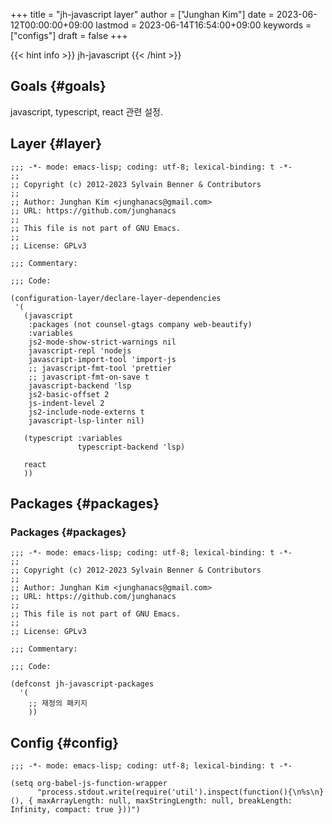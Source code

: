 +++
title = "jh-javascript layer"
author = ["Junghan Kim"]
date = 2023-06-12T00:00:00+09:00
lastmod = 2023-06-14T16:54:00+09:00
keywords = ["configs"]
draft = false
+++

{{< hint info >}}
jh-javascript
{{< /hint >}}

<!--more-->


## Goals {#goals}

javascript, typescript, react 관련 설정.


## Layer {#layer}

```elisp
;;; -*- mode: emacs-lisp; coding: utf-8; lexical-binding: t -*-
;;
;; Copyright (c) 2012-2023 Sylvain Benner & Contributors
;;
;; Author: Junghan Kim <junghanacs@gmail.com>
;; URL: https://github.com/junghanacs
;;
;; This file is not part of GNU Emacs.
;;
;; License: GPLv3

;;; Commentary:

;;; Code:

(configuration-layer/declare-layer-dependencies
 '(
   (javascript
    :packages (not counsel-gtags company web-beautify)
    :variables
    js2-mode-show-strict-warnings nil
    javascript-repl 'nodejs
    javascript-import-tool 'import-js
    ;; javascript-fmt-tool 'prettier
    ;; javascript-fmt-on-save t
    javascript-backend 'lsp
    js2-basic-offset 2
    js-indent-level 2
    js2-include-node-externs t
    javascript-lsp-linter nil)

   (typescript :variables
               typescript-backend 'lsp)

   react
   ))
```


## Packages {#packages}


### Packages {#packages}

```elisp
;;; -*- mode: emacs-lisp; coding: utf-8; lexical-binding: t -*-
;;
;; Copyright (c) 2012-2023 Sylvain Benner & Contributors
;;
;; Author: Junghan Kim <junghanacs@gmail.com>
;; URL: https://github.com/junghanacs
;;
;; This file is not part of GNU Emacs.
;;
;; License: GPLv3

;;; Commentary:

;;; Code:

(defconst jh-javascript-packages
  '(
    ;; 재정의 패키지
    ))
```


## Config {#config}

```elisp
;;; -*- mode: emacs-lisp; coding: utf-8; lexical-binding: t -*-

(setq org-babel-js-function-wrapper
      "process.stdout.write(require('util').inspect(function(){\n%s\n}(), { maxArrayLength: null, maxStringLength: null, breakLength: Infinity, compact: true }))")
```
